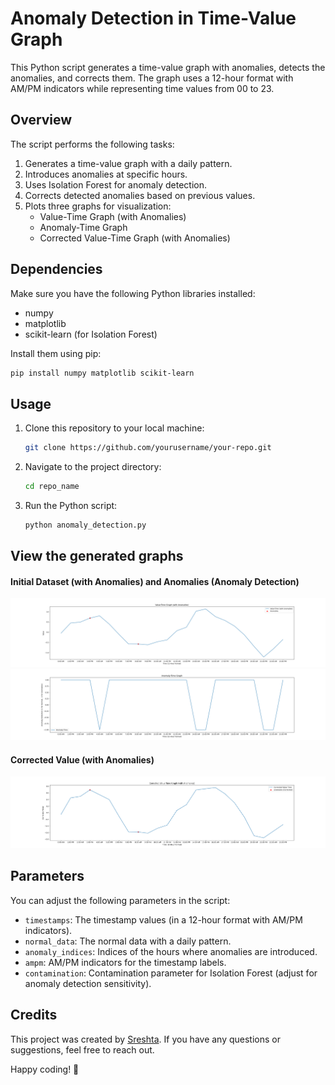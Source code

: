 # Anomaly Detection in Time-Value Graph

This Python script generates a time-value graph with anomalies, detects the anomalies, and corrects them. The graph uses a 12-hour format with AM/PM indicators while representing time values from 00 to 23.

## Overview

The script performs the following tasks:

1. Generates a time-value graph with a daily pattern.
2. Introduces anomalies at specific hours.
3. Uses Isolation Forest for anomaly detection.
4. Corrects detected anomalies based on previous values.
5. Plots three graphs for visualization:
   - Value-Time Graph (with Anomalies)
   - Anomaly-Time Graph
   - Corrected Value-Time Graph (with Anomalies)

## Dependencies

Make sure you have the following Python libraries installed:

- numpy
- matplotlib
- scikit-learn (for Isolation Forest)

Install them using pip:

```bash
pip install numpy matplotlib scikit-learn
```
## Usage
1. Clone this repository to your local machine:
   ```bash
   git clone https://github.com/yourusername/your-repo.git
   ```
2. Navigate to the project directory:
    ```bash
   cd repo_name
   ```
3. Run the Python script:
   ```bash
   python anomaly_detection.py
   ```

## View the generated graphs

#### Initial Dataset (with Anomalies) and Anomalies (Anomaly Detection)
![Initial Dataset](dataset.png) 
![Anomalies](anomaly.png)

#### Corrected Value (with Anomalies)
![Corrected Value](correctlyvalues.png)

## Parameters

You can adjust the following parameters in the script:
* `timestamps`: The timestamp values (in a 12-hour format with AM/PM indicators).
* `normal_data`: The normal data with a daily pattern.
* `anomaly_indices`: Indices of the hours where anomalies are introduced.
* `ampm`: AM/PM indicators for the timestamp labels.
* `contamination`: Contamination parameter for Isolation Forest (adjust for anomaly detection sensitivity).

## Credits

This project was created by [Sreshta](mailto:sreshtapothula2@gmail.com). If you have any questions or suggestions, feel free to reach out.

Happy coding! 🚀
